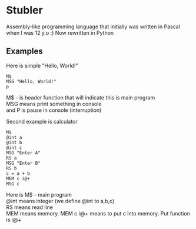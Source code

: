 # Stubler

Assembly-like programming language that initially was written in Pascal when I was 12 y.o :) Now rewritten in Python

## Examples

Here is simple "Hello, World!"
```
M$
MSG "Hello, World!"
p
```

M$ - is header function that will indicate this is main program <br>
MSG means print something in console <br>
and P is pause in console (interruption)


Second example is calculator
```
M$
@int a
@int b
@int c
MSG "Enter A"
RS a
MSG "Enter B"
RS b
c = a + b
MEM c i@+
MSG c
```
Here is M$ - main program <br>
@int means integer (we define @int to a,b,c) <br>
RS means read line <br>
MEM means memory. MEM c i@+ means to put c into memory. Put function is i@+
